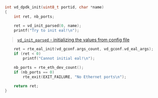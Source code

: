 
```c
int vd_dpdk_init(uint8_t portid, char *name)
{
    int ret, nb_ports;

    ret = vd_init_parsed(0, name);
    printf("Try to init eal!\n");

```

> [`vd_init_parsed` - initializing the values from config file](vd_init_parsed.md)

```c
    ret = rte_eal_init(vd_gconf.args_count, vd_gconf.vd_eal_args);
    if (ret < 0)
        printf("Cannot initial eal!\n");

    nb_ports = rte_eth_dev_count();
    if (nb_ports == 0)
        rte_exit(EXIT_FAILURE, "No Ethernet ports\n");

    return ret;
}
```
